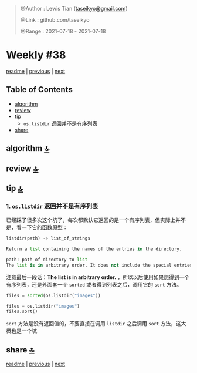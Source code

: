 > @Author  : Lewis Tian (taseikyo@gmail.com)
>
> @Link    : github.com/taseikyo
>
> @Range   : 2021-07-18 - 2021-07-18

# Weekly #38

[readme](../README.md) | [previous](202107W3.md) | [next](202107W5.md)

## Table of Contents

- [algorithm](#algorithm-)
- [review](#review-)
- [tip](#tip-)
    - `os.listdir` 返回并不是有序列表
- [share](#share-)

## algorithm [🔝](#weekly-38)

## review [🔝](#weekly-38)

## tip [🔝](#weekly-38)

### 1. `os.listdir` 返回并不是有序列表

已经踩了很多次这个坑了，每次都默认它返回的是一个有序列表，但实际上并不是，看一下它的函数原型：

```python
listdir(path) -> list_of_strings

Return a list containing the names of the entries in the directory.

path: path of directory to list
The list is in arbitrary order. It does not include the special entries '.' and '..' even if they are present in the directory.
```

注意最后一段话：**The list is in arbitrary order.** ，所以以后使用如果想得到一个有序列表，还是外面套一个 `sorted` 或者得到列表之后，调用它的 `sort` 方法。

```python
files = sorted(os.listdir("images"))
```

```python
files = os.listdir("images")
files.sort()
```

`sort` 方法是没有返回值的，不要直接在调用 `listdir` 之后调用 `sort` 方法，这大概也是一个坑

## share [🔝](#weekly-38)

[readme](../README.md) | [previous](202107W3.md) | [next](202107W5.md)
